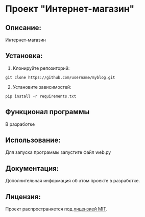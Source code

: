 # Проект "Интернет-магазин"

## Описание:
Интернет-магазин


## Установка:

1. Клонируйте репозиторий:
```
git clone https://github.com/username/myblog.git
```

2. Установите зависимостей:
```
pip install -r requirements.txt
```
## Функционал программы
В разработке

## Использование:
Для запуска программы запустите файл web.py

## Документация:

Дополнительная информация об этом проекте в разработке.

## Лицензия:

Проект распространяется под [лицензией MIT](LICENSE).
